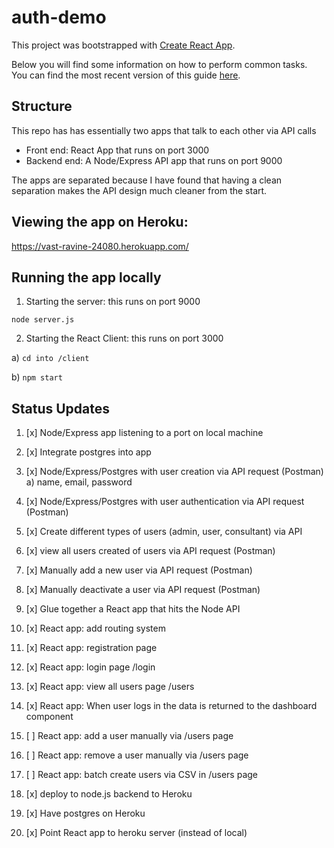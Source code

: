 # auth-demo

This project was bootstrapped with [Create React App](https://github.com/facebookincubator/create-react-app).

Below you will find some information on how to perform common tasks.<br>
You can find the most recent version of this guide [here](https://github.com/facebookincubator/create-react-app/blob/master/packages/react-scripts/template/README.md).

## Structure
This repo has has essentially two apps that talk to each other via API calls
- Front end: React App that runs on port 3000
- Backend end: A Node/Express API app that runs on port 9000

The apps are separated because I have found that having a clean separation makes the API design much cleaner from the start.

## Viewing the app on Heroku:

https://vast-ravine-24080.herokuapp.com/


## Running the app locally

1. Starting the server: this runs on port 9000

```node server.js```

2. Starting the React Client: this runs on port 3000

a) ```cd into /client```

b) ```npm start```

## Status Updates

1. [x] Node/Express app listening to a port on local machine

2. [x] Integrate postgres into app

3. [x] Node/Express/Postgres with user creation via API request (Postman)
a) name, email, password

4. [x] Node/Express/Postgres with user authentication via API request (Postman)

5. [x] Create different types of users (admin, user, consultant) via API

6. [x] view all users created of users via API request (Postman)

7. [x] Manually add a new user via API request (Postman)

8. [x] Manually deactivate a user via API request (Postman)

9. [x] Glue together a React app that hits the Node API

10. [x] React app: add routing system

11. [x] React app: registration page

11. [x] React app: login page /login

12. [x] React app: view all users page /users

13. [x] React app: When user logs in the data is returned to the dashboard component

14. [ ] React app: add a user manually via /users page

15. [ ] React app: remove a user manually via /users page

16. [ ] React app: batch create users via CSV in /users page

17. [x] deploy to node.js backend to Heroku

18. [x] Have postgres on Heroku

19. [x] Point React app to heroku server (instead of local)
